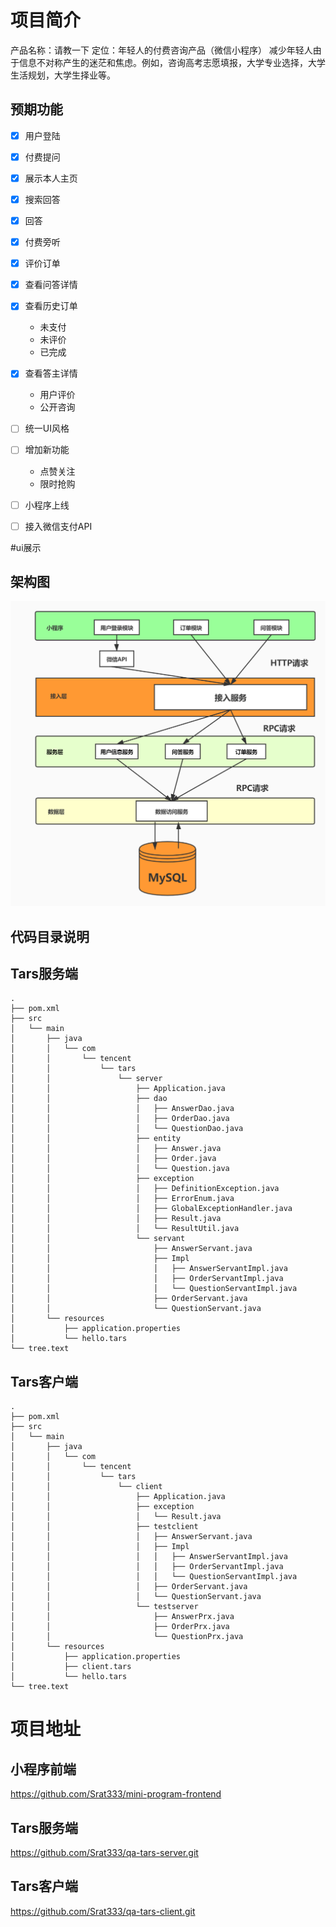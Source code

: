 # 项目简介
产品名称：请教一下
定位：年轻人的付费咨询产品（微信小程序）
减少年轻人由于信息不对称产生的迷茫和焦虑。例如，咨询高考志愿填报，大学专业选择，大学生活规划，大学生择业等。

## 预期功能

- [x] 用户登陆
- [x] 付费提问
- [x] 展示本人主页
- [x] 搜索回答
- [x] 回答
- [x] 付费旁听
- [x] 评价订单
- [x] 查看问答详情
- [x] 查看历史订单
  * 未支付
  * 未评价
  * 已完成
- [x] 查看答主详情
  * 用户评价
  * 公开咨询
- [ ] 统一UI风格
- [ ] 增加新功能
  * 点赞关注
  * 限时抢购
- [ ] 小程序上线
- [ ] 接入微信支付API


#ui展示

## 架构图

![](https://github.com/Srat333/qa-tars-client/blob/master/tarsproject.jpg)

## 代码目录说明

## Tars服务端
```
.
├── pom.xml
├── src
│   └── main
│       ├── java
│       │   └── com
│       │       └── tencent
│       │           └── tars
│       │               └── server
│       │                   ├── Application.java
│       │                   ├── dao
│       │                   │   ├── AnswerDao.java
│       │                   │   ├── OrderDao.java
│       │                   │   └── QuestionDao.java
│       │                   ├── entity
│       │                   │   ├── Answer.java
│       │                   │   ├── Order.java
│       │                   │   └── Question.java
│       │                   ├── exception
│       │                   │   ├── DefinitionException.java
│       │                   │   ├── ErrorEnum.java
│       │                   │   ├── GlobalExceptionHandler.java
│       │                   │   ├── Result.java
│       │                   │   └── ResultUtil.java
│       │                   └── servant
│       │                       ├── AnswerServant.java
│       │                       ├── Impl
│       │                       │   ├── AnswerServantImpl.java
│       │                       │   ├── OrderServantImpl.java
│       │                       │   └── QuestionServantImpl.java
│       │                       ├── OrderServant.java
│       │                       └── QuestionServant.java
│       └── resources
│           ├── application.properties
│           └── hello.tars
└── tree.text
```
## Tars客户端
```
.
├── pom.xml
├── src
│   └── main
│       ├── java
│       │   └── com
│       │       └── tencent
│       │           └── tars
│       │               └── client
│       │                   ├── Application.java
│       │                   ├── exception
│       │                   │   └── Result.java
│       │                   ├── testclient
│       │                   │   ├── AnswerServant.java
│       │                   │   ├── Impl
│       │                   │   │   ├── AnswerServantImpl.java
│       │                   │   │   ├── OrderServantImpl.java
│       │                   │   │   └── QuestionServantImpl.java
│       │                   │   ├── OrderServant.java
│       │                   │   └── QuestionServant.java
│       │                   └── testserver
│       │                       ├── AnswerPrx.java
│       │                       ├── OrderPrx.java
│       │                       └── QuestionPrx.java
│       └── resources
│           ├── application.properties
│           ├── client.tars
│           └── hello.tars
└── tree.text
```
# 项目地址
## 小程序前端
https://github.com/Srat333/mini-program-frontend
## Tars服务端
https://github.com/Srat333/qa-tars-server.git
## Tars客户端
https://github.com/Srat333/qa-tars-client.git

